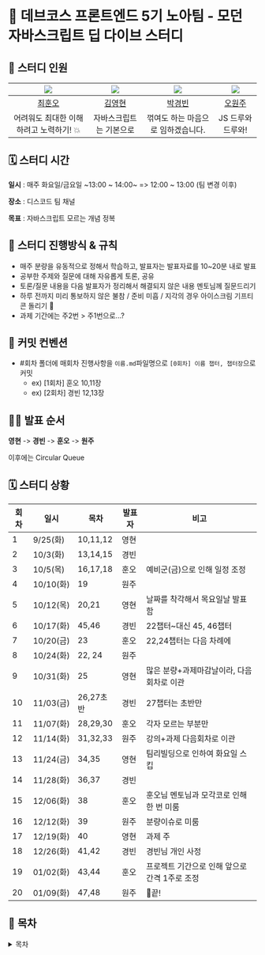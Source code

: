 # 🐋 데브코스 프론트엔드 5기 노아팀 - 모던 자바스크립트 딥 다이브 스터디

## 💙 스터디 인원

| ![](https://github.com/Whoknow77.png?size=100) | ![](https://github.com/loevray.png?size=100) | ![](https://github.com/pkb9239.png?size=100) | ![](https://github.com/OhWonJu.png?size=100) |
| :--------------------------------------------: | :------------------------------------------: | :------------------------------------------: | :------------------------------------------: |
|     [최훈오](https://github.com/Whoknow77)     |     [김영현](https://github.com/loevray)     |     [박경빈](https://github.com/pkb9239)     |     [오원주](https://github.com/OhWonJu)     |
|    어려워도 최대한 이해하려고 노력하기! 💥     |           자바스크립트는 기본으로            |      꺾여도 하는 마음으로 임하겠습니다.      |              JS 드루와 드루와!               |

## 🗓️ 스터디 시간

**일시** : 매주 화요일/금요일 ~13:00 ~ 14:00~ => 12:00 ~ 13:00 (팀 변경 이후)

**장소** : 디스코드 팀 채널

**목표** : 자바스크립트 모르는 개념 정복

## 🔨 스터디 진행방식 & 규칙

- 매주 분량을 유동적으로 정해서 학습하고, 발표자는 발표자료를 10~20분 내로 발표
- 공부한 주제와 질문에 대해 자유롭게 토론, 공유
- 토론/질문 내용을 다음 발표자가 정리해서 해결되지 않은 내용 멘토님께 질문드리기
- 하루 전까지 미리 통보하지 않은 불참 / 준비 미흡 / 지각의 경우 아이스크림 기프티콘 돌리기 🍦
- 과제 기간에는 주2번 > 주1번으로...?

## 📄 커밋 컨벤션

- #회차 폴더에 매회차 진행사항을 `이름.md`파일명으로 `[0회차] 이름 챕터, 챕터장`으로 커밋
  - ex) [1회차] 훈오 10,11장
  - ex) [2회차] 경빈 12,13장

## 🏃‍♀ 발표 순서

**영현** -> **경빈** -> **훈오** -> **원주**

이후에는 Circular Queue

## 🗓 스터디 상황

| 회차 | 일시      | 목차      | 발표자 | 비고                                          |
| ---- | --------- | --------- | ------ | --------------------------------------------- |
| 1    | 9/25(화)  | 10,11,12  | 영현   |                                               |
| 2    | 10/3(화)  | 13,14,15  | 경빈   |                                               |
| 3    | 10/5(목)  | 16,17,18  | 훈오   | 예비군(금)으로 인해 일정 조정                 |
| 4    | 10/10(화) | 19        | 원주   |                                               |
| 5    | 10/12(목) | 20,21     | 영현   | 날짜를 착각해서 목요일날 발표함               |
| 6    | 10/17(화) | 45,46     | 경빈   | 22챕터~대신 45, 46챕터                        |
| 7    | 10/20(금) | 23        | 훈오   | 22,24챕터는 다음 차례에                       |
| 8    | 10/24(화) | 22, 24    | 원주   |                                               |
| 9    | 10/31(화) | 25        | 영현   | 많은 분량+과제마감날이라, 다음회차로 이관     |
| 10   | 11/03(금) | 26,27초반 | 경빈   | 27챕터는 초반만                               |
| 11   | 11/07(화) | 28,29,30  | 훈오   | 각자 모르는 부분만                            |
| 12   | 11/14(화) | 31,32,33  | 원주   | 강의+과제 다음회차로 이관                     |
| 13   | 11/24(금) | 34,35     | 영현   | 팀리빌딩으로 인하여 화요일 스킵               |
| 14   | 11/28(화) | 36,37     | 경빈   |                                               |
| 15   | 12/06(화) | 38        | 훈오   | 훈오님 멘토님과 모각코로 인해 한 번 미룸      |
| 16   | 12/12(화) | 39        | 원주   | 분량이슈로 미룸                               |
| 17   | 12/19(화) | 40        | 영현   | 과제 주                                       |
| 18   | 12/26(화) | 41,42     | 경빈   | 경빈님 개인 사정                              |
| 19   | 01/02(화) | 43,44     | 훈오   | 프로젝트 기간으로 인해 앞으로 간격 1주로 조정 |
| 20   | 01/09(화) | 47,48     | 원주   | 끝!                                           |

## 📍 목차

<details>
<summary>목차</summary>
<div>

📌 01장 프로그래밍

📌 02장 자바스크립트란?

📌 03장 자바스크립트 개발 환경과 실행 방법

📌 04장 변수

📌 05장 표현식과 문

📌 06장 데이터 타입

📌 07장 연산자

📌 08장 제어문

📌 09장 타입 변환과 단축 평가

📌 10장 객체 리터럴

📌 11장 원시 값과 객체의 비교

📌 12장 함수

📌 13장 스코프

📌 14장 전역 변수의 문제점

📌 15장 let, const 키워드와 블록 레벨 스코프

📌 16장 프로퍼티 어트리뷰트

📌 17장 생성자 함수에 의한 객체 생성

📌 18장 함수와 일급 객체

📌 19장 프로토타입

📌 20장 strict mode

📌 21장 빌트인 객체

📌 22장 this

📌 23장 실행 컨텍스트

📌 24장 클로저

📌 25장 클래스

📌 26장 ES6 함수의 추가 기능

📌 27장 배열

📌 28장 Number

📌 29장 Math

📌 30장 Date

📌 31장 RegExp

📌 32장 String

📌 33장 7번째 데이터 타입 Symbol

📌 34장 이터러블

📌 35장 스프레드 문법

📌 36장 디스트럭처링 할당

📌 37장 Set과 Map

📌 38장 브라우저의 렌더링 과정

📌 39장 DOM

📌 40장 이벤트

📌 41장 타이머

📌 42장 비동기 프로그래밍

📌 43장 Ajax

📌 44장 REST API

📌 45장 프로미스

📌 46장 제너레이터와 async/await

📌 47장 에러 처리

📌 48장 모듈

📌 49장 Babel과 Webpack을 이용한 ES6+/ES.NEXT 개발 환경 구축

<div>
</details>
